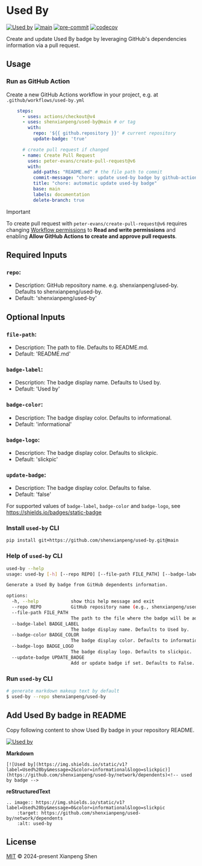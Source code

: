 # Used By

[![Used by](https://img.shields.io/static/v1?label=Used%20by&message=2&color=informational&logo=slickpic)](https://github.com/shenxianpeng/used-by/network/dependents)<!-- used by badge -->
[![main](https://github.com/shenxianpeng/used-by/actions/workflows/main.yml/badge.svg)](https://github.com/shenxianpeng/used-by/actions/workflows/main.yml)
[![pre-commit](https://github.com/shenxianpeng/used-by/actions/workflows/pre-commit.yml/badge.svg)](https://github.com/shenxianpeng/used-by/actions/workflows/pre-commit.yml)
[![codecov](https://codecov.io/github/shenxianpeng/used-by/graph/badge.svg?token=QDO4MCI87B)](https://codecov.io/github/shenxianpeng/used-by)

Create and update Used By badge by leveraging GitHub's dependencies information via a pull request.

## Usage

### Run as GitHub Action

Create a new GitHub Actions workflow in your project, e.g. at `.github/workflows/used-by.yml`

```yaml
    steps:
      - uses: actions/checkout@v4
      - uses: shenxianpeng/used-by@main # or tag
        with:
          repo: '${{ github.repository }}' # current repository
          update-badge: 'true'

      # create pull request if changed
      - name: Create Pull Request
        uses: peter-evans/create-pull-request@v6
        with:
          add-paths: "README.md" # the file path to commit
          commit-message: "chore: update used-by badge by github-actions[bot]"
          title: "chore: automatic update used-by badge"
          base: main
          labels: documentation
          delete-branch: true
```

> [!IMPORTANT]
> To create pull request with `peter-evans/create-pull-request@v6` requires changing [Workflow permissions](https://github.com/peter-evans/create-pull-request?tab=readme-ov-file#workflow-permissions) to **Read and write permissions** and enabling  **Allow GitHub Actions to create and approve pull requests**.

## Required Inputs

### `repo`:
* Description: GitHub repository name. e.g. shenxianpeng/used-by. Defaults to shenxianpeng/used-by.
* Default: 'shenxianpeng/used-by'

## Optional Inputs

### `file-path`:
* Description: The path to file. Defaults to README.md.
* Default: 'README.md'

### `badge-label`:
* Description: The badge display name. Defaults to Used by.
* Default: 'Used by'

### `badge-color`:
* Description: The badge display color. Defaults to informational.
* Default: 'informational'

### `badge-logo`:
* Description: The badge display color. Defaults to slickpic.
* Default: 'slickpic'

### `update-badge`:
* Description: The badge display color. Defaults to false.
* Default: 'false'

For supported values of `badge-label`, `badge-color` and `badge-logo`, see https://shields.io/badges/static-badge

### Install `used-by` CLI

```bash
pip install git+https://github.com/shenxianpeng/used-by.git@main
```

### Help of `used-by` CLI

```bash
used-by --help
usage: used-by [-h] [--repo REPO] [--file-path FILE_PATH] [--badge-label BADGE_LABEL] [--badge-color BADGE_COLOR] [--badge-logo BADGE_LOGO] [--update-badge UPDATE_BADGE]

Generate a Used By badge from GitHub dependents information.

options:
  -h, --help            show this help message and exit
  --repo REPO           GitHub repository name (e.g., shenxianpeng/used-by).
  --file-path FILE_PATH
                        The path to the file where the badge will be added. Defaults to README.md.
  --badge-label BADGE_LABEL
                        The badge display name. Defaults to Used by.
  --badge-color BADGE_COLOR
                        The badge display color. Defaults to informational.
  --badge-logo BADGE_LOGO
                        The badge display logo. Defaults to slickpic.
  --update-badge UPDATE_BADGE
                        Add or update badge if set. Defaults to False.
```

### Run `used-by` CLI

```bash
# generate markdown makeup text by default
$ used-by --repo shenxianpeng/used-by
```

## Add Used By badge in README

Copy following content to show Used By badge in your repository README.

[![Used by](https://img.shields.io/static/v1?label=Used%20by&message=2&color=informational&logo=slickpic)](https://github.com/shenxianpeng/used-by/network/dependents)<!-- used by badge -->

**Markdown**

```
[![Used by](https://img.shields.io/static/v1?label=Used%20by&message=2&color=informational&logo=slickpic)](https://github.com/shenxianpeng/used-by/network/dependents)<!-- used by badge -->
```

**reStructuredText**

```
.. image:: https://img.shields.io/static/v1?label=Used%20by&message=0&color=informational&logo=slickpic
    :target: https://github.com/shenxianpeng/used-by/network/dependents
    :alt: used-by
```

## License

[MIT](LICENSE) © 2024-present Xianpeng Shen
